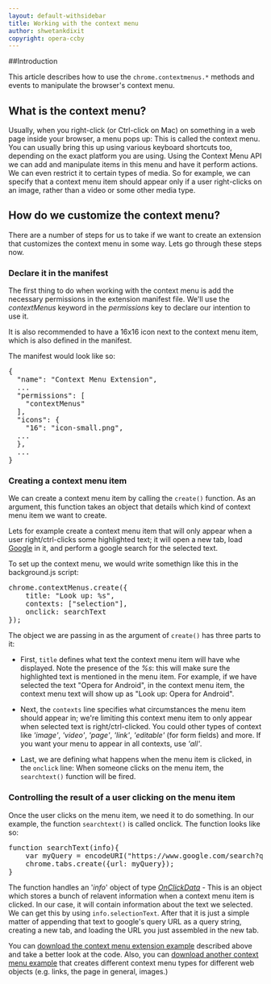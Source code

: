 ```yaml
---
layout: default-withsidebar
title: Working with the context menu
author: shwetankdixit
copyright: opera-ccby
---
```


##Introduction

This article describes how to use the `chrome.contextmenus.*` methods and events to manipulate the browser's context menu.

## What is the context menu?
Usually, when you right-click (or Ctrl-click on Mac) on something in a web page inside your browser, a menu pops up: This is called the context menu. You can usually bring this up using various keyboard shortcuts too, depending on the exact platform you are using. Using the Context Menu API we can add and manipulate items in this menu and have it perform actions. We can even restrict it to certain types of media. So for example, we can specify that a context menu item should appear only if a user right-clicks on an image, rather than a video or some other media type.

## How do we customize the context menu?
There are a number of steps for us to take if we want to create an extension that customizes the context menu in some way. Lets go through these steps now.

### Declare it in the manifest
The first thing to do when working with the context menu is add the necessary permissions in the extension manifest file. We'll use the *contextMenus* keyword in the *permissions* key to declare our intention to use it.

It is also recommended to have a 16x16 icon next to the context menu item, which is also defined in the manifest.

The manifest would look like so: 

<pre class="prettyprint">{
  "name": "Context Menu Extension",
  ...
  "permissions": [
    "contextMenus"
  ],
  "icons": {
    "16": "icon-small.png",
  ...
  },
  ...
}</pre>

### Creating a context menu item
We can create a context menu item by calling the `create()` function. As an argument, this function takes an object that details which kind of context menu item we want to create. 

Lets for example create a context menu item that will only appear when a user right/ctrl-clicks some highlighted text; it will open a new tab, load [Google](http://www.google.com) in it, and perform a google search for the selected text.

To set up the context menu, we would write somethign like this in the background.js script:

<pre class="prettyprint">chrome.contextMenus.create({
	title: "Look up: %s",
	contexts: ["selection"],
	onclick: searchText
});</pre>

The object we are passing in as the argument of `create()` has three parts to it:

* First, `title` defines what text the context menu item will have whe displayed. Note the presence of the *%s*: this will make sure the highlighted text is mentioned in the menu item. For example, if we have selected the text "Opera for Android", in the context menu item, the context menu text will show up as "Look up: Opera for Android". 

* Next, the `contexts` line specifies what circumstances the menu item should appear in; we're limiting this context menu item to only appear when selected text is right/ctrl-clicked. You could other types of context like *'image'*, *'video'*, *'page'*, *'link'*, *'editable'* (for form fields) and more. If you want your menu to appear in all contexts, use *'all'*. 

* Last, we are defining what happens when the menu item is clicked, in the `onclick` line: When someone clicks on the menu item, the `searchtext()` function will be fired.

### Controlling the result of a user clicking on the menu item
Once the user clicks on the menu item, we need it to do something. In our example, the function `searchtext()` is called onclick. The function looks like so:

<pre class="prettyprint">function searchText(info){
	var myQuery = encodeURI("https://www.google.com/search?q="+info.selectionText);
	chrome.tabs.create({url: myQuery});
}</pre>

The function handles an '*info*' object of type [*OnClickData*](contextMenus.html#type-OnClickData)  - This is an object which stores a bunch of relavent information when a context menu item is clicked. In our case, it will contain information about the text we selected. We can get this by using `info.selectionText`. After that it is just a simple matter of appending that text to google's query URL as a query string, creating a new tab, and loading the URL you just assembled in the new tab.

You can [download the context menu extension example](http://sample.com/index.html) described above and take a better look at the code. Also, you can [download another context menu example](http://sample.com/index.html) that creates different context menu types for different web objects (e.g. links, the page in general, images.)